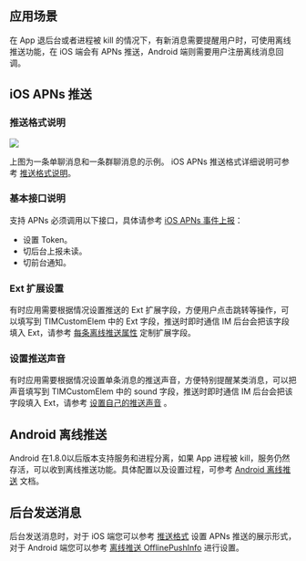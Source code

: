 ## 应用场景
在 App 退后台或者进程被 kill 的情况下，有新消息需要提醒用户时，可使用离线推送功能，在 iOS 端会有 APNs 推送，Android 端则需要用户注册离线消息回调。

## iOS APNs 推送
### 推送格式说明

![](https://main.qcloudimg.com/raw/1563432f165349e680c7e3ebb05b546d.png)


上图为一条单聊消息和一条群聊消息的示例。
iOS APNs 推送格式详细说明可参考 [推送格式说明](https://cloud.tencent.com/document/product/269/9154#.E9.80.9A.E7.94.A8.E6.8E.A8.E9.80.81.E8.A7.84.E5.88.99)。

### 基本接口说明
支持 APNs 必须调用以下接口，具体请参考 [iOS APNs 事件上报](https://cloud.tencent.com/document/product/269/9154#.E5.AE.A2.E6.88.B7.E7.AB.AF.E5.AE.9E.E7.8E.B0-apns-.E6.8E.A8.E9.80.81)：
- 设置 Token。
- 切后台上报未读。
- 切前台通知。

### Ext 扩展设置
有时应用需要根据情况设置推送的 Ext 扩展字段，方便用户点击跳转等操作，可以填写到 TIMCustomElem 中的 Ext 字段，推送时即时通信 IM 后台会把该字段填入 Ext，请参考 [每条离线推送属性](https://cloud.tencent.com/document/product/269/9154#.E6.AF.8F.E6.9D.A1.E7.A6.BB.E7.BA.BF.E6.8E.A8.E9.80.81.E5.B1.9E.E6.80.A7) 定制扩展字段。

### 设置推送声音
有时应用需要根据情况设置单条消息的推送声音，方便特别提醒某类消息，可以把声音填写到 TIMCustomElem 中的 sound 字段，推送时即时通信 IM 后台会把该字段填入 Ext，请参考 [设置自己的推送声音](https://cloud.tencent.com/document/product/269/9154#.E8.AE.BE.E7.BD.AE.E8.87.AA.E5.B7.B1.E7.9A.84.E6.8E.A8.E9.80.81.E5.A3.B0.E9.9F.B3) 。

## Android 离线推送
Android 在1.8.0以后版本支持服务和进程分离，如果 App 进程被 kill，服务仍然存活，可以收到离线推送功能。具体配置以及设置过程，可参考 [Android 离线推送](https://cloud.tencent.com/document/product/269/9234) 文档。

## 后台发送消息
后台发送消息时，对于 iOS 端您可以参考 [推送格式](https://cloud.tencent.com/document/product/269/9154#.E9.80.9A.E7.94.A8.E6.8E.A8.E9.80.81.E8.A7.84.E5.88.99) 设置 APNs 推送的展示形式，对于 Android 端您可以参考 [离线推送 OfflinePushInfo](https://cloud.tencent.com/document/product/269/2720#.E7.A6.BB.E7.BA.BF.E6.8E.A8.E9.80.81-offlinepushinfo-.E8.AF.B4.E6.98.8E) 进行设置。
